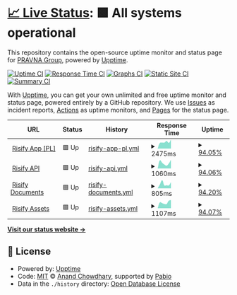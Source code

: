 # [📈 Live Status](https://PRAVNA-Group.github.io/risify-upptime): <!--live status--> **🟩 All systems operational**

This repository contains the open-source uptime monitor and status page for [PRAVNA Group](https://pravna.pl), powered by [Upptime](https://github.com/upptime/upptime).

[![Uptime CI](https://github.com/PRAVNA-Group/risify-upptime/workflows/Uptime%20CI/badge.svg)](https://github.com/PRAVNA-Group/risify-upptime/actions?query=workflow%3A%22Uptime+CI%22)
[![Response Time CI](https://github.com/PRAVNA-Group/risify-upptime/workflows/Response%20Time%20CI/badge.svg)](https://github.com/PRAVNA-Group/risify-upptime/actions?query=workflow%3A%22Response+Time+CI%22)
[![Graphs CI](https://github.com/PRAVNA-Group/risify-upptime/workflows/Graphs%20CI/badge.svg)](https://github.com/PRAVNA-Group/risify-upptime/actions?query=workflow%3A%22Graphs+CI%22)
[![Static Site CI](https://github.com/PRAVNA-Group/risify-upptime/workflows/Static%20Site%20CI/badge.svg)](https://github.com/PRAVNA-Group/risify-upptime/actions?query=workflow%3A%22Static+Site+CI%22)
[![Summary CI](https://github.com/PRAVNA-Group/risify-upptime/workflows/Summary%20CI/badge.svg)](https://github.com/PRAVNA-Group/risify-upptime/actions?query=workflow%3A%22Summary+CI%22)

With [Upptime](https://upptime.js.org), you can get your own unlimited and free uptime monitor and status page, powered entirely by a GitHub repository. We use [Issues](https://github.com/PRAVNA-Group/risify-upptime/issues) as incident reports, [Actions](https://github.com/PRAVNA-Group/risify-upptime/actions) as uptime monitors, and [Pages](https://PRAVNA-Group.github.io/risify-upptime) for the status page.

<!--start: status pages-->
<!-- This summary is generated by Upptime (https://github.com/upptime/upptime) -->
<!-- Do not edit this manually, your changes will be overwritten -->
<!-- prettier-ignore -->
| URL | Status | History | Response Time | Uptime |
| --- | ------ | ------- | ------------- | ------ |
| <img alt="" src="https://icons.duckduckgo.com/ip3/panel.risify.pl.ico" height="13"> [Risify App [PL]](https://panel.risify.pl) | 🟩 Up | [risify-app-pl.yml](https://github.com/PRAVNA-Group/risify-upptime/commits/HEAD/history/risify-app-pl.yml) | <details><summary><img alt="Response time graph" src="./graphs/risify-app-pl/response-time-week.png" height="20"> 2475ms</summary><br><a href="https://PRAVNA-Group.github.io/risify-upptime/history/risify-app-pl"><img alt="Response time 1411" src="https://img.shields.io/endpoint?url=https%3A%2F%2Fraw.githubusercontent.com%2FPRAVNA-Group%2Frisify-upptime%2FHEAD%2Fapi%2Frisify-app-pl%2Fresponse-time.json"></a><br><a href="https://PRAVNA-Group.github.io/risify-upptime/history/risify-app-pl"><img alt="24-hour response time 1922" src="https://img.shields.io/endpoint?url=https%3A%2F%2Fraw.githubusercontent.com%2FPRAVNA-Group%2Frisify-upptime%2FHEAD%2Fapi%2Frisify-app-pl%2Fresponse-time-day.json"></a><br><a href="https://PRAVNA-Group.github.io/risify-upptime/history/risify-app-pl"><img alt="7-day response time 2475" src="https://img.shields.io/endpoint?url=https%3A%2F%2Fraw.githubusercontent.com%2FPRAVNA-Group%2Frisify-upptime%2FHEAD%2Fapi%2Frisify-app-pl%2Fresponse-time-week.json"></a><br><a href="https://PRAVNA-Group.github.io/risify-upptime/history/risify-app-pl"><img alt="30-day response time 2147" src="https://img.shields.io/endpoint?url=https%3A%2F%2Fraw.githubusercontent.com%2FPRAVNA-Group%2Frisify-upptime%2FHEAD%2Fapi%2Frisify-app-pl%2Fresponse-time-month.json"></a><br><a href="https://PRAVNA-Group.github.io/risify-upptime/history/risify-app-pl"><img alt="1-year response time 1411" src="https://img.shields.io/endpoint?url=https%3A%2F%2Fraw.githubusercontent.com%2FPRAVNA-Group%2Frisify-upptime%2FHEAD%2Fapi%2Frisify-app-pl%2Fresponse-time-year.json"></a></details> | <details><summary><a href="https://PRAVNA-Group.github.io/risify-upptime/history/risify-app-pl">94.05%</a></summary><a href="https://PRAVNA-Group.github.io/risify-upptime/history/risify-app-pl"><img alt="All-time uptime 99.85%" src="https://img.shields.io/endpoint?url=https%3A%2F%2Fraw.githubusercontent.com%2FPRAVNA-Group%2Frisify-upptime%2FHEAD%2Fapi%2Frisify-app-pl%2Fuptime.json"></a><br><a href="https://PRAVNA-Group.github.io/risify-upptime/history/risify-app-pl"><img alt="24-hour uptime 58.37%" src="https://img.shields.io/endpoint?url=https%3A%2F%2Fraw.githubusercontent.com%2FPRAVNA-Group%2Frisify-upptime%2FHEAD%2Fapi%2Frisify-app-pl%2Fuptime-day.json"></a><br><a href="https://PRAVNA-Group.github.io/risify-upptime/history/risify-app-pl"><img alt="7-day uptime 94.05%" src="https://img.shields.io/endpoint?url=https%3A%2F%2Fraw.githubusercontent.com%2FPRAVNA-Group%2Frisify-upptime%2FHEAD%2Fapi%2Frisify-app-pl%2Fuptime-week.json"></a><br><a href="https://PRAVNA-Group.github.io/risify-upptime/history/risify-app-pl"><img alt="30-day uptime 98.63%" src="https://img.shields.io/endpoint?url=https%3A%2F%2Fraw.githubusercontent.com%2FPRAVNA-Group%2Frisify-upptime%2FHEAD%2Fapi%2Frisify-app-pl%2Fuptime-month.json"></a><br><a href="https://PRAVNA-Group.github.io/risify-upptime/history/risify-app-pl"><img alt="1-year uptime 99.85%" src="https://img.shields.io/endpoint?url=https%3A%2F%2Fraw.githubusercontent.com%2FPRAVNA-Group%2Frisify-upptime%2FHEAD%2Fapi%2Frisify-app-pl%2Fuptime-year.json"></a></details>
| <img alt="" src="https://icons.duckduckgo.com/ip3/api.panel.risify.pl.ico" height="13"> [Risify API](https://api.panel.risify.pl/v1/test) | 🟩 Up | [risify-api.yml](https://github.com/PRAVNA-Group/risify-upptime/commits/HEAD/history/risify-api.yml) | <details><summary><img alt="Response time graph" src="./graphs/risify-api/response-time-week.png" height="20"> 1060ms</summary><br><a href="https://PRAVNA-Group.github.io/risify-upptime/history/risify-api"><img alt="Response time 860" src="https://img.shields.io/endpoint?url=https%3A%2F%2Fraw.githubusercontent.com%2FPRAVNA-Group%2Frisify-upptime%2FHEAD%2Fapi%2Frisify-api%2Fresponse-time.json"></a><br><a href="https://PRAVNA-Group.github.io/risify-upptime/history/risify-api"><img alt="24-hour response time 1369" src="https://img.shields.io/endpoint?url=https%3A%2F%2Fraw.githubusercontent.com%2FPRAVNA-Group%2Frisify-upptime%2FHEAD%2Fapi%2Frisify-api%2Fresponse-time-day.json"></a><br><a href="https://PRAVNA-Group.github.io/risify-upptime/history/risify-api"><img alt="7-day response time 1060" src="https://img.shields.io/endpoint?url=https%3A%2F%2Fraw.githubusercontent.com%2FPRAVNA-Group%2Frisify-upptime%2FHEAD%2Fapi%2Frisify-api%2Fresponse-time-week.json"></a><br><a href="https://PRAVNA-Group.github.io/risify-upptime/history/risify-api"><img alt="30-day response time 983" src="https://img.shields.io/endpoint?url=https%3A%2F%2Fraw.githubusercontent.com%2FPRAVNA-Group%2Frisify-upptime%2FHEAD%2Fapi%2Frisify-api%2Fresponse-time-month.json"></a><br><a href="https://PRAVNA-Group.github.io/risify-upptime/history/risify-api"><img alt="1-year response time 860" src="https://img.shields.io/endpoint?url=https%3A%2F%2Fraw.githubusercontent.com%2FPRAVNA-Group%2Frisify-upptime%2FHEAD%2Fapi%2Frisify-api%2Fresponse-time-year.json"></a></details> | <details><summary><a href="https://PRAVNA-Group.github.io/risify-upptime/history/risify-api">94.06%</a></summary><a href="https://PRAVNA-Group.github.io/risify-upptime/history/risify-api"><img alt="All-time uptime 99.85%" src="https://img.shields.io/endpoint?url=https%3A%2F%2Fraw.githubusercontent.com%2FPRAVNA-Group%2Frisify-upptime%2FHEAD%2Fapi%2Frisify-api%2Fuptime.json"></a><br><a href="https://PRAVNA-Group.github.io/risify-upptime/history/risify-api"><img alt="24-hour uptime 58.40%" src="https://img.shields.io/endpoint?url=https%3A%2F%2Fraw.githubusercontent.com%2FPRAVNA-Group%2Frisify-upptime%2FHEAD%2Fapi%2Frisify-api%2Fuptime-day.json"></a><br><a href="https://PRAVNA-Group.github.io/risify-upptime/history/risify-api"><img alt="7-day uptime 94.06%" src="https://img.shields.io/endpoint?url=https%3A%2F%2Fraw.githubusercontent.com%2FPRAVNA-Group%2Frisify-upptime%2FHEAD%2Fapi%2Frisify-api%2Fuptime-week.json"></a><br><a href="https://PRAVNA-Group.github.io/risify-upptime/history/risify-api"><img alt="30-day uptime 98.63%" src="https://img.shields.io/endpoint?url=https%3A%2F%2Fraw.githubusercontent.com%2FPRAVNA-Group%2Frisify-upptime%2FHEAD%2Fapi%2Frisify-api%2Fuptime-month.json"></a><br><a href="https://PRAVNA-Group.github.io/risify-upptime/history/risify-api"><img alt="1-year uptime 99.85%" src="https://img.shields.io/endpoint?url=https%3A%2F%2Fraw.githubusercontent.com%2FPRAVNA-Group%2Frisify-upptime%2FHEAD%2Fapi%2Frisify-api%2Fuptime-year.json"></a></details>
| <img alt="" src="https://icons.duckduckgo.com/ip3/documents.risify.pl.ico" height="13"> [Risify Documents](https://documents.risify.pl) | 🟩 Up | [risify-documents.yml](https://github.com/PRAVNA-Group/risify-upptime/commits/HEAD/history/risify-documents.yml) | <details><summary><img alt="Response time graph" src="./graphs/risify-documents/response-time-week.png" height="20"> 805ms</summary><br><a href="https://PRAVNA-Group.github.io/risify-upptime/history/risify-documents"><img alt="Response time 882" src="https://img.shields.io/endpoint?url=https%3A%2F%2Fraw.githubusercontent.com%2FPRAVNA-Group%2Frisify-upptime%2FHEAD%2Fapi%2Frisify-documents%2Fresponse-time.json"></a><br><a href="https://PRAVNA-Group.github.io/risify-upptime/history/risify-documents"><img alt="24-hour response time 845" src="https://img.shields.io/endpoint?url=https%3A%2F%2Fraw.githubusercontent.com%2FPRAVNA-Group%2Frisify-upptime%2FHEAD%2Fapi%2Frisify-documents%2Fresponse-time-day.json"></a><br><a href="https://PRAVNA-Group.github.io/risify-upptime/history/risify-documents"><img alt="7-day response time 805" src="https://img.shields.io/endpoint?url=https%3A%2F%2Fraw.githubusercontent.com%2FPRAVNA-Group%2Frisify-upptime%2FHEAD%2Fapi%2Frisify-documents%2Fresponse-time-week.json"></a><br><a href="https://PRAVNA-Group.github.io/risify-upptime/history/risify-documents"><img alt="30-day response time 958" src="https://img.shields.io/endpoint?url=https%3A%2F%2Fraw.githubusercontent.com%2FPRAVNA-Group%2Frisify-upptime%2FHEAD%2Fapi%2Frisify-documents%2Fresponse-time-month.json"></a><br><a href="https://PRAVNA-Group.github.io/risify-upptime/history/risify-documents"><img alt="1-year response time 882" src="https://img.shields.io/endpoint?url=https%3A%2F%2Fraw.githubusercontent.com%2FPRAVNA-Group%2Frisify-upptime%2FHEAD%2Fapi%2Frisify-documents%2Fresponse-time-year.json"></a></details> | <details><summary><a href="https://PRAVNA-Group.github.io/risify-upptime/history/risify-documents">94.20%</a></summary><a href="https://PRAVNA-Group.github.io/risify-upptime/history/risify-documents"><img alt="All-time uptime 99.82%" src="https://img.shields.io/endpoint?url=https%3A%2F%2Fraw.githubusercontent.com%2FPRAVNA-Group%2Frisify-upptime%2FHEAD%2Fapi%2Frisify-documents%2Fuptime.json"></a><br><a href="https://PRAVNA-Group.github.io/risify-upptime/history/risify-documents"><img alt="24-hour uptime 59.41%" src="https://img.shields.io/endpoint?url=https%3A%2F%2Fraw.githubusercontent.com%2FPRAVNA-Group%2Frisify-upptime%2FHEAD%2Fapi%2Frisify-documents%2Fuptime-day.json"></a><br><a href="https://PRAVNA-Group.github.io/risify-upptime/history/risify-documents"><img alt="7-day uptime 94.20%" src="https://img.shields.io/endpoint?url=https%3A%2F%2Fraw.githubusercontent.com%2FPRAVNA-Group%2Frisify-upptime%2FHEAD%2Fapi%2Frisify-documents%2Fuptime-week.json"></a><br><a href="https://PRAVNA-Group.github.io/risify-upptime/history/risify-documents"><img alt="30-day uptime 98.67%" src="https://img.shields.io/endpoint?url=https%3A%2F%2Fraw.githubusercontent.com%2FPRAVNA-Group%2Frisify-upptime%2FHEAD%2Fapi%2Frisify-documents%2Fuptime-month.json"></a><br><a href="https://PRAVNA-Group.github.io/risify-upptime/history/risify-documents"><img alt="1-year uptime 99.82%" src="https://img.shields.io/endpoint?url=https%3A%2F%2Fraw.githubusercontent.com%2FPRAVNA-Group%2Frisify-upptime%2FHEAD%2Fapi%2Frisify-documents%2Fuptime-year.json"></a></details>
| <img alt="" src="https://icons.duckduckgo.com/ip3/assets.risify.pl.ico" height="13"> [Risify Assets](https://assets.risify.pl/img/risify-logo-email-19092023.png) | 🟩 Up | [risify-assets.yml](https://github.com/PRAVNA-Group/risify-upptime/commits/HEAD/history/risify-assets.yml) | <details><summary><img alt="Response time graph" src="./graphs/risify-assets/response-time-week.png" height="20"> 1107ms</summary><br><a href="https://PRAVNA-Group.github.io/risify-upptime/history/risify-assets"><img alt="Response time 808" src="https://img.shields.io/endpoint?url=https%3A%2F%2Fraw.githubusercontent.com%2FPRAVNA-Group%2Frisify-upptime%2FHEAD%2Fapi%2Frisify-assets%2Fresponse-time.json"></a><br><a href="https://PRAVNA-Group.github.io/risify-upptime/history/risify-assets"><img alt="24-hour response time 1482" src="https://img.shields.io/endpoint?url=https%3A%2F%2Fraw.githubusercontent.com%2FPRAVNA-Group%2Frisify-upptime%2FHEAD%2Fapi%2Frisify-assets%2Fresponse-time-day.json"></a><br><a href="https://PRAVNA-Group.github.io/risify-upptime/history/risify-assets"><img alt="7-day response time 1107" src="https://img.shields.io/endpoint?url=https%3A%2F%2Fraw.githubusercontent.com%2FPRAVNA-Group%2Frisify-upptime%2FHEAD%2Fapi%2Frisify-assets%2Fresponse-time-week.json"></a><br><a href="https://PRAVNA-Group.github.io/risify-upptime/history/risify-assets"><img alt="30-day response time 865" src="https://img.shields.io/endpoint?url=https%3A%2F%2Fraw.githubusercontent.com%2FPRAVNA-Group%2Frisify-upptime%2FHEAD%2Fapi%2Frisify-assets%2Fresponse-time-month.json"></a><br><a href="https://PRAVNA-Group.github.io/risify-upptime/history/risify-assets"><img alt="1-year response time 808" src="https://img.shields.io/endpoint?url=https%3A%2F%2Fraw.githubusercontent.com%2FPRAVNA-Group%2Frisify-upptime%2FHEAD%2Fapi%2Frisify-assets%2Fresponse-time-year.json"></a></details> | <details><summary><a href="https://PRAVNA-Group.github.io/risify-upptime/history/risify-assets">94.07%</a></summary><a href="https://PRAVNA-Group.github.io/risify-upptime/history/risify-assets"><img alt="All-time uptime 99.86%" src="https://img.shields.io/endpoint?url=https%3A%2F%2Fraw.githubusercontent.com%2FPRAVNA-Group%2Frisify-upptime%2FHEAD%2Fapi%2Frisify-assets%2Fuptime.json"></a><br><a href="https://PRAVNA-Group.github.io/risify-upptime/history/risify-assets"><img alt="24-hour uptime 58.46%" src="https://img.shields.io/endpoint?url=https%3A%2F%2Fraw.githubusercontent.com%2FPRAVNA-Group%2Frisify-upptime%2FHEAD%2Fapi%2Frisify-assets%2Fuptime-day.json"></a><br><a href="https://PRAVNA-Group.github.io/risify-upptime/history/risify-assets"><img alt="7-day uptime 94.07%" src="https://img.shields.io/endpoint?url=https%3A%2F%2Fraw.githubusercontent.com%2FPRAVNA-Group%2Frisify-upptime%2FHEAD%2Fapi%2Frisify-assets%2Fuptime-week.json"></a><br><a href="https://PRAVNA-Group.github.io/risify-upptime/history/risify-assets"><img alt="30-day uptime 98.63%" src="https://img.shields.io/endpoint?url=https%3A%2F%2Fraw.githubusercontent.com%2FPRAVNA-Group%2Frisify-upptime%2FHEAD%2Fapi%2Frisify-assets%2Fuptime-month.json"></a><br><a href="https://PRAVNA-Group.github.io/risify-upptime/history/risify-assets"><img alt="1-year uptime 99.86%" src="https://img.shields.io/endpoint?url=https%3A%2F%2Fraw.githubusercontent.com%2FPRAVNA-Group%2Frisify-upptime%2FHEAD%2Fapi%2Frisify-assets%2Fuptime-year.json"></a></details>

<!--end: status pages-->

[**Visit our status website →**](https://PRAVNA-Group.github.io/risify-upptime)

## 📄 License

- Powered by: [Upptime](https://github.com/upptime/upptime)
- Code: [MIT](./LICENSE) © [Anand Chowdhary](https://anandchowdhary.com), supported by [Pabio](https://pabio.com)
- Data in the `./history` directory: [Open Database License](https://opendatacommons.org/licenses/odbl/1-0/)

